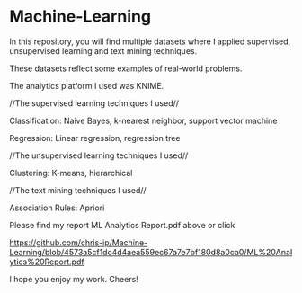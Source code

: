 # Machine-Learning


In this repository, you will find multiple datasets where I applied supervised, unsupervised learning and text mining techniques.

These datasets reflect some examples of real-world problems.

The analytics platform I used was KNIME.

//The supervised learning techniques I used//

Classification: Naive Bayes, k-nearest neighbor, support vector machine

Regression: Linear regression, regression tree

//The unsupervised learning techniques I used//

Clustering: K-means, hierarchical

//The text mining techniques I used//

Association Rules: Apriori

Please find my report ML Analytics Report.pdf above or click

https://github.com/chris-ip/Machine-Learning/blob/4573a5cf1dc4d4aea559ec67a7e7bf180d8a0ca0/ML%20Analytics%20Report.pdf

I hope you enjoy my work. Cheers!
